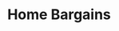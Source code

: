 ---
title: "Home Bargains"
url: /barrow-in-furness/home-bargains-walney-road/
shop: variety store
---